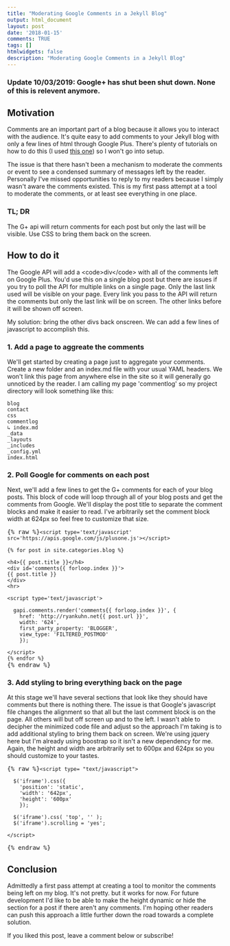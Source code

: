 ```yaml
---
title: "Moderating Google Comments in a Jekyll Blog"
output: html_document
layout: post
date: '2018-01-15'
comments: TRUE
tags: []
htmlwidgets: false
description: "Moderating Google Comments in a Jekyll Blog"
---
```


<h3>Update 10/03/2019: Google+ has shut been shut down. None of this is relevent anymore.</h3>


## Motivation 

Comments are an important part of a blog because it allows you to interact with the audience.  It's quite easy to add comments to your Jekyll blog with only a few lines of html through Google Plus.  There's plenty of tutorials on how to do this (I used [this one](http://blog.nrowegt.com/how-to-setup-jekyll-with-google-plus-comments-and-other-customizations-on-github-pages/)) so I won't go into setup.  

The issue is that there hasn't been a mechanism to moderate the comments or event to see a condensed summary of messages left by the reader.  Personally I've missed opportunities to reply to my readers because I simply wasn't aware the comments existed.  This is my first pass attempt at a tool to moderate the comments, or at least see everything in one place.

### TL; DR
The G+ api will return comments for each post but only the last will be visible.  Use CSS to bring them back on the screen.

## How to do it

The Google API will add a &lt;code>div&lt;/code> with all of the comments left on Google Plus.  You'd use this on a single blog post but there are issues if you try to poll the API for multiple links on a single page.  Only the last link used will be visible on your page.  Every link you pass to the API will return the comments but only the last link will be on screen.  The other links before it will be shown off screen.  

My solution: bring the other divs back onscreen.  We can add a few lines of javascript to accomplish this.  

### 1. Add a page to aggreate the comments  
We'll get started by creating a page just to aggregate your comments.  Create a new folder and an index.md file with your usual YAML headers.  We won't link this page from anywhere else in the site so it will generally go unnoticed by the reader.  I am calling my page 'commentlog' so my project directory will look something like this:

<pre><code>blog   
contact  
css  
commentlog  
&#8627; index.md  
_data  
_layouts  
_includes  
_config.yml
index.html
</code></pre>

### 2. Poll Google for comments on each post

Next, we'll add a few lines to get the G+ comments for each of your blog posts.  This block of code will loop through all of your blog posts and get the comments from Google.  We'll display the post title to separate the comment blocks and make it easier to read.  I've arbitrarily set the comment block width at 624px so feel free to customize that size. 


<pre>{% raw %}<code class="html">&lt;script type='text/javascript' src='https://apis.google.com/js/plusone.js'>&lt;/script>

{% for post in site.categories.blog %}

&lt;h4>{{ post.title }}&lt;/h4>
&lt;div id='comments{{ forloop.index }}'>
{{ post.title }}
&lt;/div>
&lt;hr>

&lt;script type='text/javascript'>

  gapi.comments.render('comments{{ forloop.index }}', {
    href: 'http://ryankuhn.net{{ post.url }}',
    width: '624', 
    first_party_property: 'BLOGGER',
    view_type: 'FILTERED_POSTMOD'
    });

&lt;/script>  
{% endfor %}
</code>{% endraw %}</pre>


### 3. Add styling to bring everything back on the page  

At this stage we'll have several sections that look like they should have comments but there is nothing there.  The issue is that Google's javascript file changes the alignment so that all but the last comment block is on the page.  All others will but off screen up and to the left.  I wasn't able to decipher the minimized code file and adjust so the approach I'm taking is to add additional styling to bring them back on screen.  We're using jquery here but I'm already using boostrap so it isn't a new dependency for me.  Again, the height and width are arbitrarily set to 600px and 624px so you should customize to your tastes.

<pre>{% raw %}<code>&lt;script type= "text/javascript">
  
  $('iframe').css({
    'position': 'static',
    'width': '642px',
    'height': '600px'
    });
    
  $('iframe').css( 'top', '' );
  $('iframe').scrolling = 'yes';

&lt;/script>

</code>{% endraw %}</pre>



## Conclusion  
Admittedly a first pass attempt at creating a tool to monitor the comments being left on my blog.  It's not pretty. but it works for now.  For future development I'd like to be able to make the height dynamic or hide the section for a post if there aren't any comments.  I'm hoping other readers can push this approach a little further down the road towards a complete solution. 

If you liked this post, leave a comment below or subscribe!



